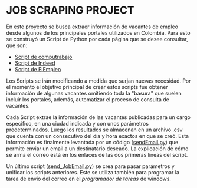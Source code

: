 # JOB SCRAPING PROJECT  

En este proyecto se busca extraer información de vacantes de empleo desde algunos de los principales portales utilizados en Colombia. 
Para esto se construyó un Script de Python por cada página que se desee consultar, que son:  

* [Script de computrabajo](https://github.com/janickreales/webScrapingProjects/blob/main/jobPortal/scr_computrabajo.py)  
* [Script de Indeed](https://github.com/janickreales/webScrapingProjects/blob/main/jobPortal/scr_indeed.py)  
* [Script de ElEmpleo](https://github.com/janickreales/webScrapingProjects/blob/main/jobPortal/scr_elempleo.py)  

Los Scripts se irán modificando a medida que surjan nuevas necesidad. Por el momento el objetivo principal de crear estos scripts fue obtener información de algunas vacantes omitiendo toda la "basura" que suelen incluir los portales, además, automatizar el proceso de consulta de vacantes.   

Cada Script extrae la información de las vacantes publicadas para un cargo específico, en una ciudad indicada y con unos parámetros predeterminados. Luego los resultados se almacenan en un archivo .csv que cuenta con un consecutivo del día y hora exactos en que se creó. Esta información es finalmente levantada por un código ([sendEmail.py](https://github.com/janickreales/webScrapingProjects/blob/main/jobPortal/sendEmail.py)) que permite enviar un email a un destinatario deseado. La explicación de cómo se arma el correo está en los enlaces de las dos primeras líneas del script.  

Un último script ([send_JobEmail.py](https://github.com/janickreales/webScrapingProjects/blob/main/jobPortal/send_JobEmail.py)) se crea para pasar parámetros y unificar los scripts anteriores. Este se utiliza también para programar la tarea de envío del correo en el *programador de tareas* de windows. 



